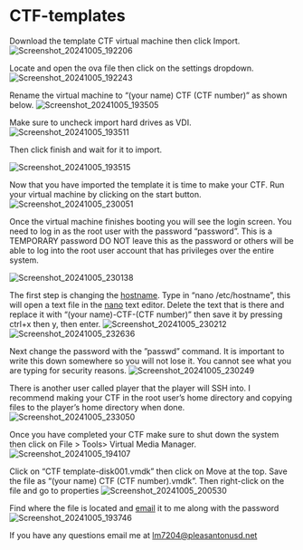 # CTF-templates
Download the template CTF virtual machine then click Import.
![Screenshot_20241005_192206](https://github.com/user-attachments/assets/2c0b24d0-9789-4c54-9518-24835d6d2fad)

Locate and open the ova file then click on the settings dropdown.
![Screenshot_20241005_192243](https://github.com/user-attachments/assets/63444b5d-98d9-4376-bc82-94b710b76068)

Rename the virtual machine to “(your name) CTF (CTF number)” as shown below.
![Screenshot_20241005_193505](https://github.com/user-attachments/assets/d0c43bd2-452f-4914-b989-7185fb1547ce)

Make sure to uncheck import hard drives as VDI.
![Screenshot_20241005_193511](https://github.com/user-attachments/assets/15b9c589-3ff8-42fd-908c-f1702bf3aef2)

Then click finish and wait for it to import.

![Screenshot_20241005_193515](https://github.com/user-attachments/assets/04801641-a793-4d75-8ada-0094343621ea)

Now that you have imported the template it is time to make your CTF. Run your virtual machine by clicking on the start button.
![Screenshot_20241005_230051](https://github.com/user-attachments/assets/595b7db5-12da-4fc8-b78f-fba6c4de4cf3)

Once the virtual machine finishes booting you will see the login screen. You need to log in as the root user with the password “password”. This is a TEMPORARY password DO NOT leave this as the password or others will be able to log into the root user account that has privileges over the entire system.

![Screenshot_20241005_230138](https://github.com/user-attachments/assets/49f52653-c3eb-49ba-a479-49684c1ac112)

The first step is changing the <a href="https://en.wikipedia.org/wiki/Hostname" target="_blank">hostname</a>. Type in “nano /etc/hostname”, this will open a text file in the <a href="https://en.wikipedia.org/wiki/GNU_nano" target="_blank">nano</a> text editor. Delete the text that is there and replace it with “(your name)-CTF-(CTF number)” then save it by pressing ctrl+x then y, then enter.
![Screenshot_20241005_230212](https://github.com/user-attachments/assets/b2c63252-ed44-4cb4-86ec-13d5936c9c15)
![Screenshot_20241005_232636](https://github.com/user-attachments/assets/2e8139ab-bf1d-4cb3-97ec-b7517f012bf5)

Next change the password with the ”passwd” command. It is important to write this down somewhere so you will not lose it. You cannot see what you are typing for security reasons.
![Screenshot_20241005_230249](https://github.com/user-attachments/assets/7395567e-9bc6-44eb-8ba3-3216313b851c)

There is another user called player that the player will SSH into. I recommend making your CTF in the root user’s home directory and copying files to the player’s home directory when done.
![Screenshot_20241005_233050](https://github.com/user-attachments/assets/9736da97-2cc8-4ebd-b9b8-23b32e7e49d9)

Once you have completed your CTF make sure to shut down the system then click on File > Tools> Virtual Media Manager.
![Screenshot_20241005_194107](https://github.com/user-attachments/assets/4a44c991-390a-4c38-b0f6-946bdb9deb88)

Click on “CTF template-disk001.vmdk” then click on Move at the top. Save the file as “(your name) CTF (CTF number).vmdk”. Then right-click on the file and go to properties
![Screenshot_20241005_200530](https://github.com/user-attachments/assets/078be427-8709-4429-b745-98d7f3a409f8)

Find where the file is located and [email](mailto:lm7204@pleasantonusd.net) it to me along with the password
![Screenshot_20241005_193746](https://github.com/user-attachments/assets/02e9dd54-3c99-4065-abd9-a15c40302ab7)

If you have any questions email me at [lm7204@pleasantonusd.net](mailto:lm7204@pleasantonusd.net)
